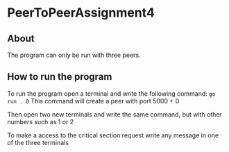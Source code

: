 # PeerToPeerAssignment4
## About
The program can only be run with three peers.

## How to run the program
To run the program open a terminal and write the following command: 
`go run . 0`
This command will create a peer with port 5000 + 0

Then open two new terminals and write the same command, but with other numbers such as 1 or 2

To make a access to the critical section request write any message in one of the three terminals
